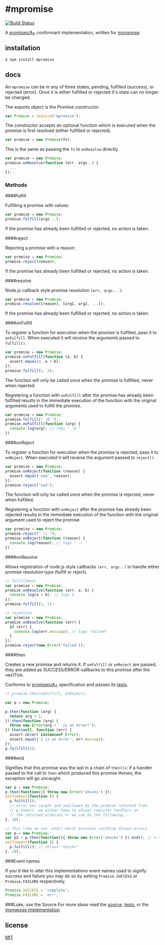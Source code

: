 #mpromise
==========

[![Build Status](https://travis-ci.org/aheckmann/mpromise.png)](https://travis-ci.org/aheckmann/mpromise)

A [promises/A+](https://github.com/promises-aplus/promises-spec) conformant implementation, written for [mongoose](http://mongoosejs.com).

## installation

```
$ npm install mpromise
```

## docs

An `mpromise` can be in any of three states, pending, fulfilled (success), or rejected (error). Once it is either fulfilled or rejected it's state can no longer be changed.

The exports object is the Promise constructor.

```js
var Promise = require('mpromise');
```

The constructor accepts an optional function which is executed when the promise is first resolved (either fulfilled or rejected).

```js
var promise = new Promise(fn);
```

This is the same as passing the `fn` to `onResolve` directly.

```js
var promise = new Promise;
promise.onResolve(function (err, args..) {
  ...
});
```

### Methods

####fulfill

Fulfilling a promise with values:

```js
var promise = new Promise;
promise.fulfill(args...);
```

If the promise has already been fulfilled or rejected, no action is taken.

####reject

Rejecting a promise with a reason:

```js
var promise = new Promise;
promise.reject(reason);
```

If the promise has already been fulfilled or rejected, no action is taken.

####resolve

Node.js callback style promise resolution `(err, args...)`:

```js
var promise = new Promise;
promise.resolve([reason], [arg1, arg2, ...]);
```

If the promise has already been fulfilled or rejected, no action is taken.

####onFulfill

To register a function for execution when the promise is fulfilled, pass it to `onFulfill`. When executed it will receive the arguments passed to `fulfill()`.

```js
var promise = new Promise;
promise.onFulfill(function (a, b) {
  assert.equal(3, a + b);
});
promise.fulfill(1, 2);
```

The function will only be called once when the promise is fulfilled, never when rejected.

Registering a function with `onFulfill` after the promise has already been fulfilled results in the immediate execution of the function with the original arguments used to fulfill the promise.

```js
var promise = new Promise;
promise.fulfill(" :D ");
promise.onFulfill(function (arg) {
  console.log(arg); // logs " :D "
})
```

####onReject

To register a function for execution when the promise is rejected, pass it to `onReject`. When executed it will receive the argument passed to `reject()`.

```js
var promise = new Promise;
promise.onReject(function (reason) {
  assert.equal('sad', reason);
});
promise.reject('sad');
```

The function will only be called once when the promise is rejected, never when fulfilled.

Registering a function with `onReject` after the promise has already been rejected results in the immediate execution of the function with the original argument used to reject the promise.

```js
var promise = new Promise;
promise.reject(" :( ");
promise.onReject(function (reason) {
  console.log(reason); // logs " :( "
})
```

####onResolve

Allows registration of node.js style callbacks `(err, args..)` to handle either promise resolution type (fulfill or reject).

```js
// fulfillment
var promise = new Promise;
promise.onResolve(function (err, a, b) {
  console.log(a + b); // logs 3
});
promise.fulfill(1, 2);

// rejection
var promise = new Promise;
promise.onResolve(function (err) {
  if (err) {
    console.log(err.message); // logs "failed"
  }
});
promise.reject(new Error('failed'));
```

####then

Creates a new promise and returns it. If `onFulfill` or `onReject` are passed, they are added as SUCCESS/ERROR callbacks to this promise after the nextTick.

Conforms to [promises/A+](https://github.com/promises-aplus/promises-spec) specification and passes its [tests](https://github.com/promises-aplus/promises-tests).

```js
// promise.then(onFulfill, onReject);

var p = new Promise;

p.then(function (arg) {
  return arg + 1;
}).then(function (arg) {
  throw new Error(arg + ' is an error!');
}).then(null, function (err) {
  assert.ok(err instanceof Error);
  assert.equal('2 is an error', err.message);
});
p.fullfill(1);
```

####end

Signifies that this promise was the last in a chain of `then()s`: if a handler passed to the call to `then` which produced this promise throws, the exception will go uncaught.

```js
var p = new Promise;
p.then(function(){ throw new Error('shucks') });
setTimeout(function () {
  p.fulfill();
  // error was caught and swallowed by the promise returned from
  // p.then(). we either have to always register handlers on
  // the returned promises or we can do the following...
}, 10);

// this time we use .end() which prevents catching thrown errors
var p = new Promise;
var p2 = p.then(function(){ throw new Error('shucks') }).end(); // <--
setTimeout(function () {
  p.fulfill(); // throws "shucks"
}, 10);
```

###Event names

If you'd like to alter this implementations event names used to signify success and failure you may do so by setting `Promise.SUCCESS` or `Promise.FAILURE` respectively.

```js
Promise.SUCCESS = 'complete';
Promise.FAILURE = 'err';
```

###Luke, use the Source
For more ideas read the [source](https://github.com/aheckmann/mpromise/blob/master/lib), [tests](https://github.com/aheckmann/mpromise/blob/master/test), or the [mongoose implementation](https://github.com/LearnBoost/mongoose/blob/3.6x/lib/promise.js).

## license

[MIT](https://github.com/aheckmann/mpromise/blob/master/LICENSE)
